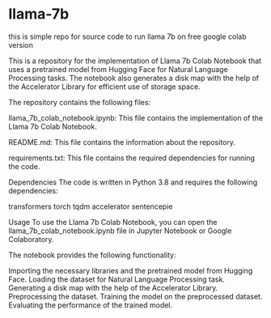 # llama-7b
this is simple repo  for source code to run llama 7b on free google colab version 
 
  
  
  This is a repository for the implementation of Llama 7b Colab Notebook that uses a pretrained model from Hugging Face for Natural Language Processing tasks. The notebook also generates a disk map with the help of the Accelerator Library for efficient use of storage space.

The repository contains the following files:

llama_7b_colab_notebook.ipynb: This file contains the implementation of the Llama 7b Colab Notebook.

README.md: This file contains the information about the repository.

requirements.txt: This file contains the required dependencies for running the code.

Dependencies
The code is written in Python 3.8 and requires the following dependencies:

transformers
torch
tqdm
accelerator
sentencepie

Usage
To use the Llama 7b Colab Notebook, you can open the llama_7b_colab_notebook.ipynb file in Jupyter Notebook or Google Colaboratory.

The notebook provides the following functionality:

Importing the necessary libraries and the pretrained model from Hugging Face.
Loading the dataset for Natural Language Processing task.
Generating a disk map with the help of the Accelerator Library.
Preprocessing the dataset.
Training the model on the preprocessed dataset.
Evaluating the performance of the trained model.
